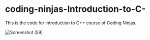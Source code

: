 # coding-ninjas-Introduction-to-C-
This is the code for introduction to C++ course of Coding Ninjas.

![Screenshot (59)](https://user-images.githubusercontent.com/71294563/141638604-df5845ff-021d-4e8b-886d-30c5164f2441.png)
